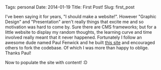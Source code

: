 Tags: personal
Date: 2014-01-19
Title: First Post!
Slug: first_post

I've been saying it for years, "I should make a website!". However "Graphic Design" and "Presentation" aren't really things that excite me and so motivation was hard to come by. <!--more-->Sure there are CMS frameworks; but for a little website to display my random thoughts, the learning curve and time involved really meant that it never happened. Fortunately I follow an awesome dude named Paul Fenwick and he built [this site](http://pjf.id.au/) and encouraged others to fork the codebase. Of which I was more than happy to oblige. Thanks Paul!

Now to populate the site with content! :D
